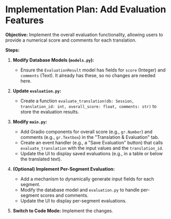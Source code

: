 # Implementation Plan: Add Evaluation Features

**Objective:** Implement the overall evaluation functionality, allowing users to provide a numerical score and comments for each translation.

**Steps:**

1.  **Modify Database Models (`models.py`):**
    *   Ensure the `EvaluationResult` model has fields for `score` (Integer) and `comments` (Text). It already has these, so no changes are needed here.

2.  **Update `evaluation.py`:**
    *   Create a function `evaluate_translation(db: Session, translation_id: int, overall_score: float, comments: str)` to store the evaluation results.

3.  **Modify `main.py`:**
    *   Add Gradio components for overall score (e.g., `gr.Number`) and comments (e.g., `gr.Textbox`) in the "Translation & Evaluation" tab.
    *   Create an event handler (e.g., a "Save Evaluation" button) that calls `evaluate_translation` with the input values and the `translation_id`.
    *   Update the UI to display saved evaluations (e.g., in a table or below the translated text).

4.  **(Optional) Implement Per-Segment Evaluation:**
    *   Add a mechanism to dynamically generate input fields for each segment.
    *   Modify the database model and `evaluation.py` to handle per-segment scores and comments.
    *   Update the UI to display per-segment evaluations.

5. **Switch to Code Mode:** Implement the changes.